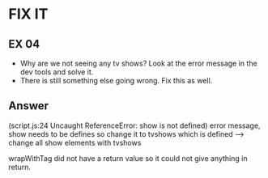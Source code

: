 # FIX IT
## EX 04
* Why are we not seeing any tv shows? Look at the error message in the dev tools and solve it.
* There is still something else going wrong. Fix this as well. 

## Answer
(script.js:24 Uncaught ReferenceError: show is not defined) error message, show needs to be defines so change it to tvshows which is defined 
--> change all show elements with tvshows

wrapWithTag did not have a return value so it could not give anything in return.


